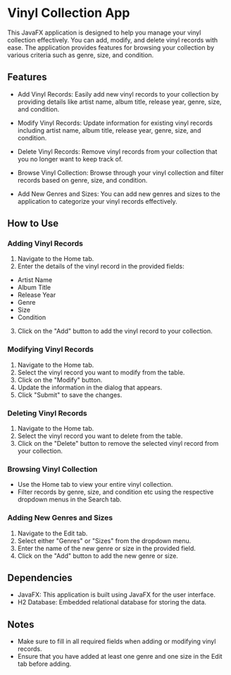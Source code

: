 # Vinyl Collection App

This JavaFX application is designed to help you manage your vinyl collection effectively. You can add, modify, and delete vinyl records with ease. The application provides features for browsing your collection by various criteria such as genre, size, and condition.

## Features
- Add Vinyl Records: Easily add new vinyl records to your collection by providing details like artist name, album title, release year, genre, size, and condition.

- Modify Vinyl Records: Update information for existing vinyl records including artist name, album title, release year, genre, size, and condition.

- Delete Vinyl Records: Remove vinyl records from your collection that you no longer want to keep track of.

- Browse Vinyl Collection: Browse through your vinyl collection and filter records based on genre, size, and condition.

- Add New Genres and Sizes: You can add new genres and sizes to the application to categorize your vinyl records effectively.

## How to Use
### Adding Vinyl Records
1. Navigate to the Home tab.
2. Enter the details of the vinyl record in the provided fields:
- Artist Name
- Album Title
- Release Year
- Genre
- Size
- Condition
3. Click on the "Add" button to add the vinyl record to your collection.
### Modifying Vinyl Records
1. Navigate to the Home tab.
2. Select the vinyl record you want to modify from the table.
3. Click on the "Modify" button.
4. Update the information in the dialog that appears.
5. Click "Submit" to save the changes.
### Deleting Vinyl Records
1. Navigate to the Home tab.
2. Select the vinyl record you want to delete from the table.
3. Click on the "Delete" button to remove the selected vinyl record from your collection.
### Browsing Vinyl Collection
- Use the Home tab to view your entire vinyl collection.
- Filter records by genre, size, and condition etc using the respective dropdown menus in the Search tab.
### Adding New Genres and Sizes
1. Navigate to the Edit tab.
2. Select either "Genres" or "Sizes" from the dropdown menu.
3. Enter the name of the new genre or size in the provided field.
4. Click on the "Add" button to add the new genre or size.

## Dependencies
- JavaFX: This application is built using JavaFX for the user interface.
- H2 Database: Embedded relational database for storing the data.
## Notes
- Make sure to fill in all required fields when adding or modifying vinyl records.
- Ensure that you have added at least one genre and one size in the Edit tab before adding.
